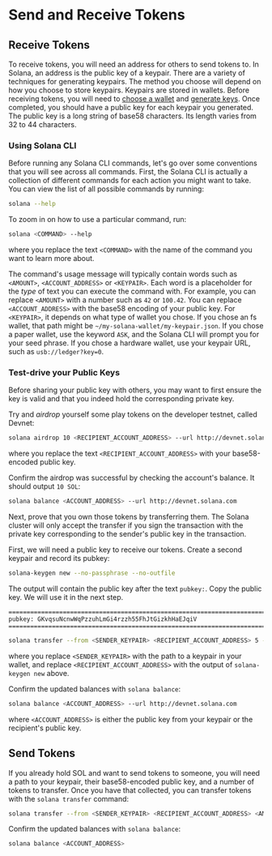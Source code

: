 # Send and Receive Tokens

## Receive Tokens

To receive tokens, you will need an address for others to send tokens to. In
Solana, an address is the public key of a keypair. There are a variety
of techniques for generating keypairs. The method you choose will depend on how
you choose to store keypairs.  Keypairs are stored in wallets. Before receiving
tokens, you will need to [choose a wallet](../wallet/cli-wallets.md) and
[generate keys](generate-keys.md). Once completed, you should have a public key
for each keypair you generated. The public key is a long string of base58
characters. Its length varies from 32 to 44 characters.

### Using Solana CLI

Before running any Solana CLI commands, let's go over some conventions that
you will see across all commands. First, the Solana CLI is actually a collection
of different commands for each action you might want to take. You can view the list
of all possible commands by running:

```bash
solana --help
```

To zoom in on how to use a particular command, run:

```bash
solana <COMMAND> --help
```

where you replace the text `<COMMAND>` with the name of the command you want
to learn more about.

The command's usage message will typically contain words such as `<AMOUNT>`,
`<ACCOUNT_ADDRESS>` or `<KEYPAIR>`. Each word is a placeholder for the *type* of
text you can execute the command with. For example, you can replace `<AMOUNT>`
with a number such as `42` or `100.42`. You can replace `<ACCOUNT_ADDRESS>` with
the base58 encoding of your public key. For `<KEYPAIR>`, it depends on what type
of wallet you chose. If you chose an fs wallet, that path might be
`~/my-solana-wallet/my-keypair.json`.  If you chose a paper wallet, use the
keyword `ASK`, and the Solana CLI will prompt you for your seed phrase. If
you chose a hardware wallet, use your keypair URL, such as `usb://ledger?key=0`.

### Test-drive your Public Keys

Before sharing your public key with others, you may want to first ensure the
key is valid and that you indeed hold the corresponding private key.

Try and *airdrop* yourself some play tokens on the developer testnet, called
Devnet:

```bash
solana airdrop 10 <RECIPIENT_ACCOUNT_ADDRESS> --url http://devnet.solana.com
```

where you replace the text `<RECIPIENT_ACCOUNT_ADDRESS>` with your base58-encoded
public key.

Confirm the airdrop was successful by checking the account's balance.
It should output `10 SOL`:

```bash
solana balance <ACCOUNT_ADDRESS> --url http://devnet.solana.com
```

Next, prove that you own those tokens by transferring them. The Solana cluster
will only accept the transfer if you sign the transaction with the private
key corresponding to the sender's public key in the transaction.

First, we will need a public key to receive our tokens. Create a second
keypair and record its pubkey:

```bash
solana-keygen new --no-passphrase --no-outfile
```

The output will contain the public key after the text `pubkey:`. Copy the
public key. We will use it in the next step.

```text
============================================================================
pubkey: GKvqsuNcnwWqPzzuhLmGi4rzzh55FhJtGizkhHaEJqiV
============================================================================
```

```bash
solana transfer --from <SENDER_KEYPAIR> <RECIPIENT_ACCOUNT_ADDRESS> 5 --url http://devnet.solana.com
```

where you replace `<SENDER_KEYPAIR>` with the path to a keypair in your wallet,
and replace `<RECIPIENT_ACCOUNT_ADDRESS>` with the output of `solana-keygen new` above.

Confirm the updated balances with `solana balance`:

```bash
solana balance <ACCOUNT_ADDRESS> --url http://devnet.solana.com
```

where `<ACCOUNT_ADDRESS>` is either the public key from your keypair or the
recipient's public key.

## Send Tokens

If you already hold SOL and want to send tokens to someone, you will need
a path to your keypair, their base58-encoded public key, and a number of
tokens to transfer. Once you have that collected, you can transfer tokens
with the `solana transfer` command:

```bash
solana transfer --from <SENDER_KEYPAIR> <RECIPIENT_ACCOUNT_ADDRESS> <AMOUNT>
```

Confirm the updated balances with `solana balance`:

```bash
solana balance <ACCOUNT_ADDRESS>
```
